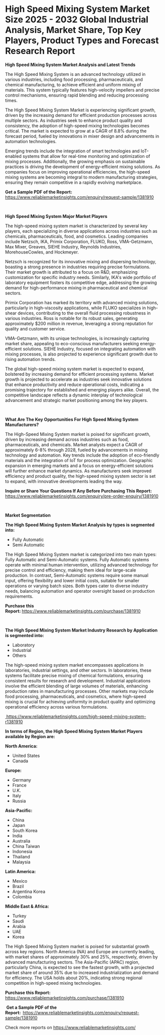 <p><h1>High Speed Mixing System Market Size 2025 - 2032 Global Industrial Analysis, Market Share, Top Key Players, Product Types and Forecast Research Report</h1></p><p><strong>High Speed Mixing System Market Analysis and Latest Trends</strong></p>
<p><p>The High Speed Mixing System is an advanced technology utilized in various industries, including food processing, pharmaceuticals, and chemical manufacturing, to achieve efficient and uniform mixing of materials. This system typically features high-velocity impellers and precise control mechanisms, ensuring rapid blending and reducing processing times. </p><p>The High Speed Mixing System Market is experiencing significant growth, driven by the increasing demand for efficient production processes across multiple sectors. As industries seek to enhance product quality and consistency, the adoption of high-speed mixing technologies becomes critical. The market is expected to grow at a CAGR of 8.8% during the forecast period, fueled by innovations in mixer design and advancements in automation technologies. </p><p>Emerging trends include the integration of smart technologies and IoT-enabled systems that allow for real-time monitoring and optimization of mixing processes. Additionally, the growing emphasis on sustainable practices is driving the development of energy-efficient mixing solutions. As companies focus on improving operational efficiencies, the high-speed mixing systems are becoming integral to modern manufacturing strategies, ensuring they remain competitive in a rapidly evolving marketplace.</p></p>
<p><strong>Get a Sample PDF of the Report:&nbsp;</strong> <a href="https://www.reliablemarketinsights.com/enquiry/request-sample/1381910?utm_campaign=2240&utm_medium=2&utm_source=Github&utm_content=ia&utm_term=11042025&utm_id=high-speed-mixing-system">https://www.reliablemarketinsights.com/enquiry/request-sample/1381910</a></p>
<p>&nbsp;</p>
<p><strong>High Speed Mixing System Major Market Players</strong></p>
<p><p>The high-speed mixing system market is characterized by several key players, each specializing in diverse applications across industries such as chemicals, pharmaceuticals, food, and cosmetics. Leading companies include Netzsch, IKA, Primix Corporation, FLUKO, Ross, VMA-Getzmann, Max Mixer, Greaves, SIEHE Industry, Reynolds Industries, MorehouseCowles, and Hockmeyer.</p><p>Netzsch is recognized for its innovative mixing and dispersing technology, boasting a strong presence in industries requiring precise formulations. Their market growth is attributed to a focus on R&D, emphasizing customization for specific industry needs. Similarly, IKA's wide portfolio of laboratory equipment fosters its competitive edge, addressing the growing demand for high-performance mixing in pharmaceutical and chemical sectors.</p><p>Primix Corporation has marked its territory with advanced mixing solutions, particularly in high-viscosity applications, while FLUKO specializes in high-shear devices, contributing to the overall fluid processing robustness in various industries. Ross is notable for its robust sales, generating approximately $200 million in revenue, leveraging a strong reputation for quality and customer service.</p><p>VMA-Getzmann, with its unique technologies, is increasingly capturing market share, appealing to eco-conscious manufacturers seeking energy-efficient solutions. SIEHE Industry, focused on integrating automation with mixing processes, is also projected to experience significant growth due to rising automation trends.</p><p>The global high-speed mixing system market is expected to expand, bolstered by increasing demand for efficient processing systems. Market growth is projected to accelerate as industries seek innovative solutions that enhance productivity and reduce operational costs, indicating a promising trajectory for established and emerging players alike. Overall, the competitive landscape reflects a dynamic interplay of technological advancement and strategic market positioning among the key players.</p></p>
<p>&nbsp;</p>
<p><strong>What Are The Key Opportunities For High Speed Mixing System Manufacturers?</strong></p>
<p><p>The High-Speed Mixing System market is poised for significant growth, driven by increasing demand across industries such as food, pharmaceuticals, and chemicals. Market analysts expect a CAGR of approximately 6-8% through 2028, fueled by advancements in mixing technology and automation. Key trends include the adoption of eco-friendly materials and the integration of IoT for process optimization. Geographic expansion in emerging markets and a focus on energy-efficient solutions will further enhance market dynamics. As manufacturers seek improved efficiency and product quality, the high-speed mixing system sector is set to expand, with innovative developments leading the way.</p></p>
<p><strong>Inquire or Share Your Questions If Any Before Purchasing This Report:</strong> <a href="https://www.reliablemarketinsights.com/enquiry/pre-order-enquiry/1381910?utm_campaign=2240&utm_medium=2&utm_source=Github&utm_content=ia&utm_term=11042025&utm_id=high-speed-mixing-system">https://www.reliablemarketinsights.com/enquiry/pre-order-enquiry/1381910</a></p>
<p>&nbsp;</p>
<p><strong>Market Segmentation</strong></p>
<p><strong>The High Speed Mixing System Market Analysis by types is segmented into:</strong></p>
<p><ul><li>Fully Automatic</li><li>Semi Automatic</li></ul></p>
<p><p>The High Speed Mixing System market is categorized into two main types: Fully Automatic and Semi-Automatic systems. Fully Automatic systems operate with minimal human intervention, utilizing advanced technology for precise control and efficiency, making them ideal for large-scale production. In contrast, Semi-Automatic systems require some manual input, offering flexibility and lower initial costs, suitable for smaller operations or varying batch sizes. Both types cater to diverse industry needs, balancing automation and operator oversight based on production requirements.</p></p>
<p><strong>Purchase this Report:&nbsp;</strong><a href="https://www.reliablemarketinsights.com/purchase/1381910?utm_campaign=2240&utm_medium=2&utm_source=Github&utm_content=ia&utm_term=11042025&utm_id=high-speed-mixing-system">https://www.reliablemarketinsights.com/purchase/1381910</a></p>
<p>&nbsp;</p>
<p><strong>The High Speed Mixing System Market Industry Research by Application is segmented into:</strong></p>
<p><ul><li>Laboratory</li><li>Industrial</li><li>Others</li></ul></p>
<p><p>The high-speed mixing system market encompasses applications in laboratories, industrial settings, and other sectors. In laboratories, these systems facilitate precise mixing of chemical formulations, ensuring consistent results for research and development. Industrial applications involve the efficient blending of large volumes of materials, enhancing production rates in manufacturing processes. Other markets may include food processing, pharmaceuticals, and cosmetics, where high-speed mixing is crucial for achieving uniformity in product quality and optimizing operational efficiency across various formulations.</p></p>
<p><a href="https://www.reliablemarketinsights.com/high-speed-mixing-system-r1381910?utm_campaign=2240&utm_medium=2&utm_source=Github&utm_content=ia&utm_term=11042025&utm_id=high-speed-mixing-system">&nbsp;https://www.reliablemarketinsights.com/high-speed-mixing-system-r1381910</a></p>
<p><strong>In terms of Region, the High Speed Mixing System Market Players available by Region are:</strong></p>
<p>
    <p> <strong> North America: </strong>
        <ul>
            <li>United States</li>
            <li>Canada</li>
        </ul>
        </p> 
    <p> <strong> Europe: </strong>
        <ul>
            <li>Germany</li>
            <li>France</li>
            <li>U.K.</li>
            <li>Italy</li>
            <li>Russia</li>
        </ul>
        </p> 
    <p> <strong> Asia-Pacific: </strong>
        <ul>
            <li>China</li>
            <li>Japan</li>
            <li>South Korea</li>
            <li>India</li>
            <li>Australia</li>
            <li>China Taiwan</li>
            <li>Indonesia</li>
            <li>Thailand</li>
            <li>Malaysia</li>
        </ul>
        </p> 
    <p> <strong> Latin America: </strong>
        <ul>
            <li>Mexico</li>
            <li>Brazil</li>
            <li>Argentina Korea</li>
            <li>Colombia</li>
        </ul>
        </p> 
    <p> <strong> Middle East & Africa: </strong>
        <ul>
            <li>Turkey</li>
            <li>Saudi</li>
            <li>Arabia</li>
            <li>UAE</li>
            <li>Korea</li>
        </ul>
    </p>
    </p>
<p><p>The High Speed Mixing System market is poised for substantial growth across key regions. North America (NA) and Europe are currently leading, with market shares of approximately 30% and 25%, respectively, driven by advanced manufacturing sectors. The Asia-Pacific (APAC) region, particularly China, is expected to see the fastest growth, with a projected market share of around 35% due to increased industrialization and demand for efficiency. The USA holds about 20%, indicating strong regional competition in high-speed mixing technologies.</p></p>
<p><strong>Purchase this Report: </strong><a href="https://www.reliablemarketinsights.com/purchase/1381910?utm_campaign=2240&utm_medium=2&utm_source=Github&utm_content=ia&utm_term=11042025&utm_id=high-speed-mixing-system">https://www.reliablemarketinsights.com/purchase/1381910</a></p>
<p>&nbsp;<strong>Get a Sample PDF of the Report:&nbsp;&nbsp;</strong><a href="https://www.reliablemarketinsights.com/enquiry/request-sample/1381910?utm_campaign=2240&utm_medium=2&utm_source=Github&utm_content=ia&utm_term=11042025&utm_id=high-speed-mixing-system">https://www.reliablemarketinsights.com/enquiry/request-sample/1381910</a></p>
<p><strong></strong></p>
<p>Check more reports on <a href="https://www.reliablemarketinsights.com/?utm_campaign=2240&utm_medium=2&utm_source=Github&utm_content=ia&utm_term=11042025&utm_id=high-speed-mixing-system">https://www.reliablemarketinsights.com/</a></p>